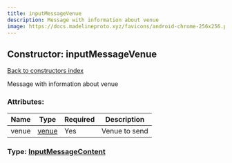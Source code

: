 ```yaml
---
title: inputMessageVenue
description: Message with information about venue
image: https://docs.madelineproto.xyz/favicons/android-chrome-256x256.png
---
```

## Constructor: inputMessageVenue  
[Back to constructors index](index.md)



Message with information about venue

### Attributes:

| Name     |    Type       | Required | Description |
|----------|---------------|----------|-------------|
|venue|[venue](../constructors/venue.md) | Yes|Venue to send|



### Type: [InputMessageContent](../types/InputMessageContent.md)


